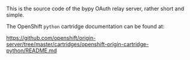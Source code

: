 This is the source code of the bypy OAuth relay server, rather short and simple.

The OpenShift `python` cartridge documentation can be found at:

https://github.com/openshift/origin-server/tree/master/cartridges/openshift-origin-cartridge-python/README.md
